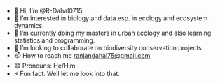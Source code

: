 - 👋 Hi, I’m @R-Dahal0715
- 👀 I’m interested in biology and data esp. in ecology and ecosystem dynamics. 
- 🌱 I’m currently doing my masters in urban ecology and also learning statistics and programming.
- 💞️ I’m looking to collaborate on biodiversity conservation projects
- 📫 How to reach me ranjandahal75@gmail.com
- 😄 Pronouns: He/Him
- ⚡ Fun fact: Well let me look into that.

<!---
R-Dahal0715/R-Dahal0715 is a ✨ special ✨ repository because its `README.md` (this file) appears on your GitHub profile.
You can click the Preview link to take a look at your changes.
--->
